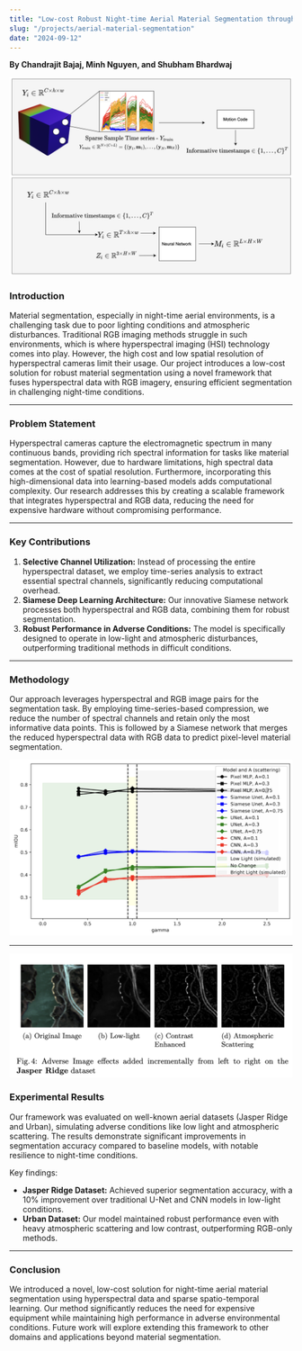 ```yaml
---
title: "Low-cost Robust Night-time Aerial Material Segmentation through Hyper Spectral Data and Sparse Time Series Extraction"
slug: "/projects/aerial-material-segmentation"
date: "2024-09-12"
---
```



**By Chandrajit Bajaj, Minh Nguyen, and Shubham Bhardwaj**

![image](../../../images/aerial_model.png)

### **Introduction**

Material segmentation, especially in night-time aerial environments, is a challenging task due to poor lighting conditions and atmospheric disturbances. Traditional RGB imaging methods struggle in such environments, which is where hyperspectral imaging (HSI) technology comes into play. However, the high cost and low spatial resolution of hyperspectral cameras limit their usage. Our project introduces a low-cost solution for robust material segmentation using a novel framework that fuses hyperspectral data with RGB imagery, ensuring efficient segmentation in challenging night-time conditions.

---

### **Problem Statement**

Hyperspectral cameras capture the electromagnetic spectrum in many continuous bands, providing rich spectral information for tasks like material segmentation. However, due to hardware limitations, high spectral data comes at the cost of spatial resolution. Furthermore, incorporating this high-dimensional data into learning-based models adds computational complexity. Our research addresses this by creating a scalable framework that integrates hyperspectral and RGB data, reducing the need for expensive hardware without compromising performance.

---

### **Key Contributions**

1. **Selective Channel Utilization:** Instead of processing the entire hyperspectral dataset, we employ time-series analysis to extract essential spectral channels, significantly reducing computational overhead.
2. **Siamese Deep Learning Architecture:** Our innovative Siamese network processes both hyperspectral and RGB data, combining them for robust segmentation.
3. **Robust Performance in Adverse Conditions:** The model is specifically designed to operate in low-light and atmospheric disturbances, outperforming traditional methods in difficult conditions.

---

### **Methodology**

Our approach leverages hyperspectral and RGB image pairs for the segmentation task. By employing time-series-based compression, we reduce the number of spectral channels and retain only the most informative data points. This is followed by a Siamese network that merges the reduced hyperspectral data with RGB data to predict pixel-level material segmentation.

![image](../../../images/aerial_plot.png)

---

![image](../../../images/aerial_images.png)

### **Experimental Results**

Our framework was evaluated on well-known aerial datasets (Jasper Ridge and Urban), simulating adverse conditions like low light and atmospheric scattering. The results demonstrate significant improvements in segmentation accuracy compared to baseline models, with notable resilience to night-time conditions.

Key findings:

- **Jasper Ridge Dataset:** Achieved superior segmentation accuracy, with a 10% improvement over traditional U-Net and CNN models in low-light conditions.
- **Urban Dataset:** Our model maintained robust performance even with heavy atmospheric scattering and low contrast, outperforming RGB-only methods.

---

### **Conclusion**

We introduced a novel, low-cost solution for night-time aerial material segmentation using hyperspectral data and sparse spatio-temporal learning. Our method significantly reduces the need for expensive equipment while maintaining high performance in adverse environmental conditions. Future work will explore extending this framework to other domains and applications beyond material segmentation.